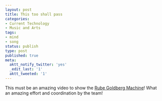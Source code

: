 ```yaml
---
layout: post
title: This too shall pass
categories:
- Current Technology
- Music and Arts
tags:
- mind
- song
status: publish
type: post
published: true
meta:
  aktt_notify_twitter: 'yes'
  _edit_last: '1'
  aktt_tweeted: '1'
---
```

This must be an amazing video to show the <a href="http://en.wikipedia.org/wiki/Rube_Goldberg_machine">Rube Goldberg Machine</a>! What an amazing effort and coordination by the team!

<object classid="clsid:d27cdb6e-ae6d-11cf-96b8-444553540000" width="640" height="385" codebase="http://download.macromedia.com/pub/shockwave/cabs/flash/swflash.cab#version=6,0,40,0"><param name="allowFullScreen" value="true" /><param name="allowscriptaccess" value="always" /><param name="src" value="http://www.youtube.com/v/qybUFnY7Y8w&amp;hl=en_US&amp;fs=1" /><param name="allowfullscreen" value="true" /><embed type="application/x-shockwave-flash" width="640" height="385" src="http://www.youtube.com/v/qybUFnY7Y8w&amp;hl=en_US&amp;fs=1" allowscriptaccess="always" allowfullscreen="true"></embed></object>
